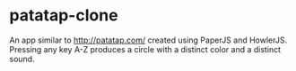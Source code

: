 # patatap-clone

An app similar to http://patatap.com/ created using PaperJS and HowlerJS.
Pressing any key A-Z produces a circle with a distinct color and a distinct sound.
